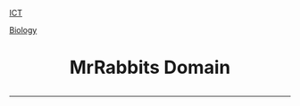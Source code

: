 <!DOCTYPE HTML5>

[ICT](https://github.com/RabbitJahir/RabbitJahir.github.io/blob/660a38e5a7ebc92cd2eac7985ff9d57c40f8be6c/README.md)

[Biology](https://github.com/RabbitJahir/RabbitJahir.github.io/blob/ad0133f3a0192139951d9615a76a881d336775cd/README.md)
     
<html>
<body>
     <p style="background-color:blue">
<font size="+3">
  
   <h1 align="center">MrRabbits Domain</h1>
 <hr size="8" color="red">
  </p>
 

